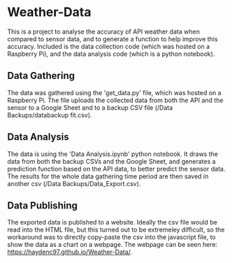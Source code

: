 # Weather-Data

This is a project to analyse the accuracy of API weather data when compared to sensor data, and to generate a function to help improve this accuracy. Included is the data collection code (which was hosted on a Raspberry Pi), and the data analysis code (which is a python notebook).

<h2>Data Gathering</h2>

The data was gathered using the 'get_data.py' file, which was hosted on a Raspberry Pi. The file uploads the collected data from both the API and the sensor to a Google Sheet and to a backup CSV file (/Data Backups/databackup fit.csv).

<h2>Data Analysis</h2>

The data is using the 'Data Analysis.ipynb' python notebook. It draws the data from both the backup CSVs and the Google Sheet, and generates a prediction function based on the API data, to better predict the sensor data. The results for the whole data gathering time period are then saved in another csv (/Data Backups/Data_Export.csv).

<h2>Data Publishing</h2>

The exported data is published to a website. Ideally the csv file would be read into the HTML file, but this turned out to be extremeley difficult, so the workaround was to directly copy-paste the csv into the javascript file, to show the data as a chart on a webpage.
The webpage can be seen here: https://haydenc97.github.io/Weather-Data/.
